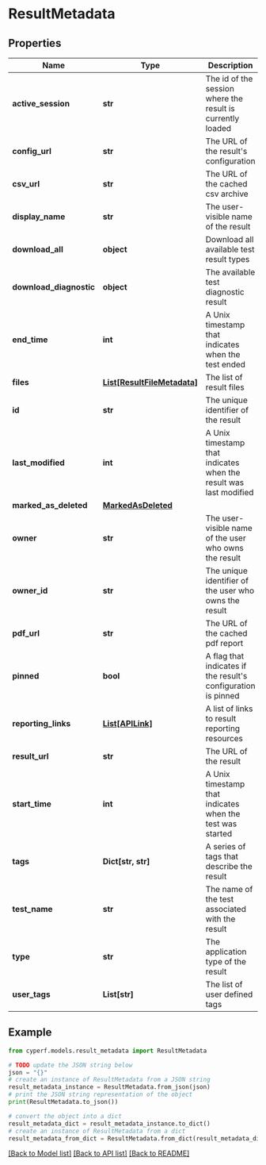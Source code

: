 # ResultMetadata


## Properties

Name | Type | Description | Notes
------------ | ------------- | ------------- | -------------
**active_session** | **str** | The id of the session where the result is currently loaded | [optional] 
**config_url** | **str** | The URL of the result&#39;s configuration | [optional] [readonly] 
**csv_url** | **str** | The URL of the cached csv archive | [optional] 
**display_name** | **str** | The user-visible name of the result | [optional] 
**download_all** | **object** | Download all available test result types | [optional] 
**download_diagnostic** | **object** | The available test diagnostic result | [optional] 
**end_time** | **int** | A Unix timestamp that indicates when the test ended | [optional] 
**files** | [**List[ResultFileMetadata]**](ResultFileMetadata.md) | The list of result files | [optional] 
**id** | **str** | The unique identifier of the result | [optional] [readonly] 
**last_modified** | **int** | A Unix timestamp that indicates when the result was last modified | [optional] [readonly] 
**marked_as_deleted** | [**MarkedAsDeleted**](MarkedAsDeleted.md) |  | [optional] 
**owner** | **str** | The user-visible name of the user who owns the result | [optional] [readonly] 
**owner_id** | **str** | The unique identifier of the user who owns the result | [optional] [readonly] 
**pdf_url** | **str** | The URL of the cached pdf report | [optional] 
**pinned** | **bool** | A flag that indicates if the result&#39;s configuration is pinned | [optional] 
**reporting_links** | [**List[APILink]**](APILink.md) | A list of links to result reporting resources | [optional] 
**result_url** | **str** | The URL of the result | [optional] [readonly] 
**start_time** | **int** | A Unix timestamp that indicates when the test was started | [optional] [readonly] 
**tags** | **Dict[str, str]** | A series of tags that describe the result | [optional] 
**test_name** | **str** | The name of the test associated with the result | [optional] 
**type** | **str** | The application type of the result | [optional] [readonly] 
**user_tags** | **List[str]** | The list of user defined tags | [optional] 

## Example

```python
from cyperf.models.result_metadata import ResultMetadata

# TODO update the JSON string below
json = "{}"
# create an instance of ResultMetadata from a JSON string
result_metadata_instance = ResultMetadata.from_json(json)
# print the JSON string representation of the object
print(ResultMetadata.to_json())

# convert the object into a dict
result_metadata_dict = result_metadata_instance.to_dict()
# create an instance of ResultMetadata from a dict
result_metadata_from_dict = ResultMetadata.from_dict(result_metadata_dict)
```
[[Back to Model list]](../README.md#documentation-for-models) [[Back to API list]](../README.md#documentation-for-api-endpoints) [[Back to README]](../README.md)


